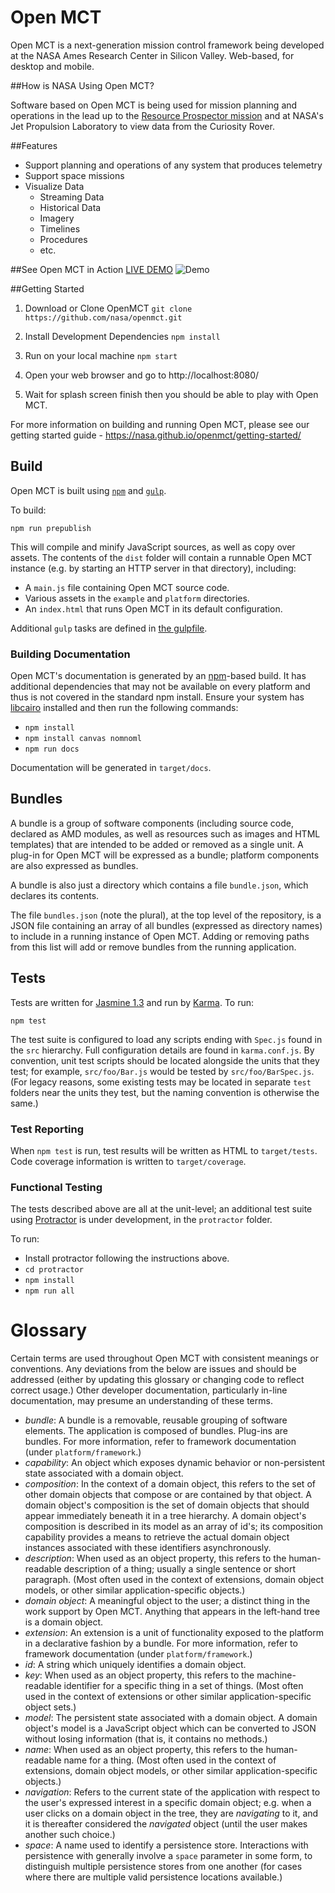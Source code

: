 # Open MCT

Open MCT is a next-generation mission control framework being developed at the NASA Ames Research Center in Silicon Valley. Web-based, for desktop and mobile.

##How is NASA Using Open MCT?

Software based on Open MCT is being used for mission planning and operations in the lead up to the [Resource Prospector mission](https://www.nasa.gov/resource-prospector) and at NASA's Jet Propulsion Laboratory to view data from the Curiosity Rover.

##Features

 - Support planning and operations of any system that produces telemetry
 -  Support space missions
 - Visualize Data
   - Streaming Data
   - Historical Data
   - Imagery
   - Timelines
   - Procedures
   - etc.

##See Open MCT in Action
[LIVE DEMO](https://openmct-demo.herokuapp.com/)
![Demo](https://nasa.github.io/openmct/static/res/images/Open-MCT.Browse.Layout.Mars-Weather-1.jpg)

##Getting Started

1. Download or Clone OpenMCT
 `git clone https://github.com/nasa/openmct.git`

2. Install Development Dependencies
    `npm install`

3. Run on your local machine
    `npm start`

4. Open your web browser and go to http://localhost:8080/

5. Wait for splash screen finish then you should be able to play with Open MCT.

For more information on building and running Open MCT, please see our getting started guide - https://nasa.github.io/openmct/getting-started/

## Build

Open MCT is built using [`npm`](http://npmjs.com/)
and [`gulp`](http://gulpjs.com/).

To build:

`npm run prepublish`

This will compile and minify JavaScript sources, as well as copy over assets.
The contents of the `dist` folder will contain a runnable Open MCT
instance (e.g. by starting an HTTP server in that directory), including:

* A `main.js` file containing Open MCT source code.
* Various assets in the `example` and `platform` directories.
* An `index.html` that runs Open MCT in its default configuration.

Additional `gulp` tasks are defined in [the gulpfile](gulpfile.js).

### Building Documentation

Open MCT's documentation is generated by an
[npm](https://www.npmjs.com/)-based build.  It has additional dependencies that
may not be available on every platform and thus is not covered in the standard
npm install.  Ensure your system has [libcairo](http://cairographics.org/)
installed and then run the following commands:

* `npm install`
* `npm install canvas nomnoml`
* `npm run docs`

Documentation will be generated in `target/docs`.

## Bundles

A bundle is a group of software components (including source code, declared
as AMD modules, as well as resources such as images and HTML templates)
that are intended to be added or removed as a single unit. A plug-in for
Open MCT will be expressed as a bundle; platform components are also
expressed as bundles.

A bundle is also just a directory which contains a file `bundle.json`,
which declares its contents.

The file `bundles.json` (note the plural), at the top level of the
repository, is a JSON file containing an array of all bundles (expressed as
directory names) to include in a running instance of Open MCT. Adding or
removing paths from this list will add or remove bundles from the running
application.

## Tests

Tests are written for [Jasmine 1.3](http://jasmine.github.io/1.3/introduction.html)
and run by [Karma](http://karma-runner.github.io). To run:

`npm test`

The test suite is configured to load any scripts ending with `Spec.js` found
in the `src` hierarchy. Full configuration details are found in
`karma.conf.js`. By convention, unit test scripts should be located
alongside the units that they test; for example, `src/foo/Bar.js` would be
tested by `src/foo/BarSpec.js`. (For legacy reasons, some existing tests may
be located in separate `test` folders near the units they test, but the
naming convention is otherwise the same.)

### Test Reporting

When `npm test` is run, test results will be written as HTML to
`target/tests`. Code coverage information is written to `target/coverage`.


### Functional Testing

The tests described above are all at the unit-level; an additional
test suite using [Protractor](https://angular.github.io/protractor/)
is under development, in the `protractor` folder.

To run:

* Install protractor following the instructions above.
* `cd protractor`
* `npm install`
* `npm run all`

# Glossary

Certain terms are used throughout Open MCT with consistent meanings
or conventions. Any deviations from the below are issues and should be
addressed (either by updating this glossary or changing code to reflect
correct usage.) Other developer documentation, particularly in-line
documentation, may presume an understanding of these terms.

* _bundle_: A bundle is a removable, reusable grouping of software elements.
  The application is composed of bundles. Plug-ins are bundles. For more
  information, refer to framework documentation (under `platform/framework`.)
* _capability_: An object which exposes dynamic behavior or non-persistent
  state associated with a domain object.
* _composition_: In the context of a domain object, this refers to the set of
  other domain objects that compose or are contained by that object. A domain
  object's composition is the set of domain objects that should appear
  immediately beneath it in a tree hierarchy. A domain object's composition is
  described in its model as an array of id's; its composition capability
  provides a means to retrieve the actual domain object instances associated
  with these identifiers asynchronously.
* _description_: When used as an object property, this refers to the human-readable
  description of a thing; usually a single sentence or short paragraph.
  (Most often used in the context of extensions, domain
  object models, or other similar application-specific objects.)
* _domain object_: A meaningful object to the user; a distinct thing in
  the work support by Open MCT. Anything that appears in the left-hand
  tree is a domain object.
* _extension_: An extension is a unit of functionality exposed to the
  platform in a declarative fashion by a bundle. For more
  information, refer to framework documentation (under `platform/framework`.)
* _id_: A string which uniquely identifies a domain object.
* _key_: When used as an object property, this refers to the machine-readable
  identifier for a specific thing in a set of things. (Most often used in the
  context of extensions or other similar application-specific object sets.)
* _model_: The persistent state associated with a domain object. A domain
  object's model is a JavaScript object which can be converted to JSON
  without losing information (that is, it contains no methods.)
* _name_: When used as an object property, this refers to the human-readable
  name for a thing. (Most often used in the context of extensions, domain
  object models, or other similar application-specific objects.)
* _navigation_: Refers to the current state of the application with respect
  to the user's expressed interest in a specific domain object; e.g. when
  a user clicks on a domain object in the tree, they are _navigating_ to
  it, and it is thereafter considered the _navigated_ object (until the
  user makes another such choice.)
* _space_: A name used to identify a persistence store. Interactions with
  persistence with generally involve a `space` parameter in some form, to
  distinguish multiple persistence stores from one another (for cases
  where there are multiple valid persistence locations available.)
